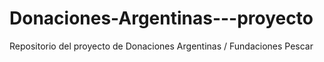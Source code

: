# Donaciones-Argentinas---proyecto
Repositorio del proyecto de Donaciones Argentinas / Fundaciones Pescar
